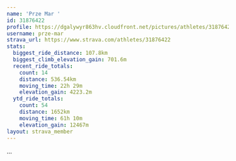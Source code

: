 ```yaml
---
name: 'Prze Mar '
id: 31876422
profile: https://dgalywyr863hv.cloudfront.net/pictures/athletes/31876422/22548952/2/large.jpg
username: prze-mar
strava_url: https://www.strava.com/athletes/31876422
stats:
  biggest_ride_distance: 107.8km
  biggest_climb_elevation_gain: 701.6m
  recent_ride_totals:
    count: 14
    distance: 536.54km
    moving_time: 22h 29m
    elevation_gain: 4223.2m
  ytd_ride_totals:
    count: 54
    distance: 1652km
    moving_time: 61h 10m
    elevation_gain: 12467m
layout: strava_member
--- 
```

...
